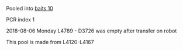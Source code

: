 Pooled into [baits 10](../baits10_2018-09-11)

PCR index 1 

2018-08-06 Monday
L4789 - D3726 was empty after transfer on robot

This pool is made from L4120-L4167